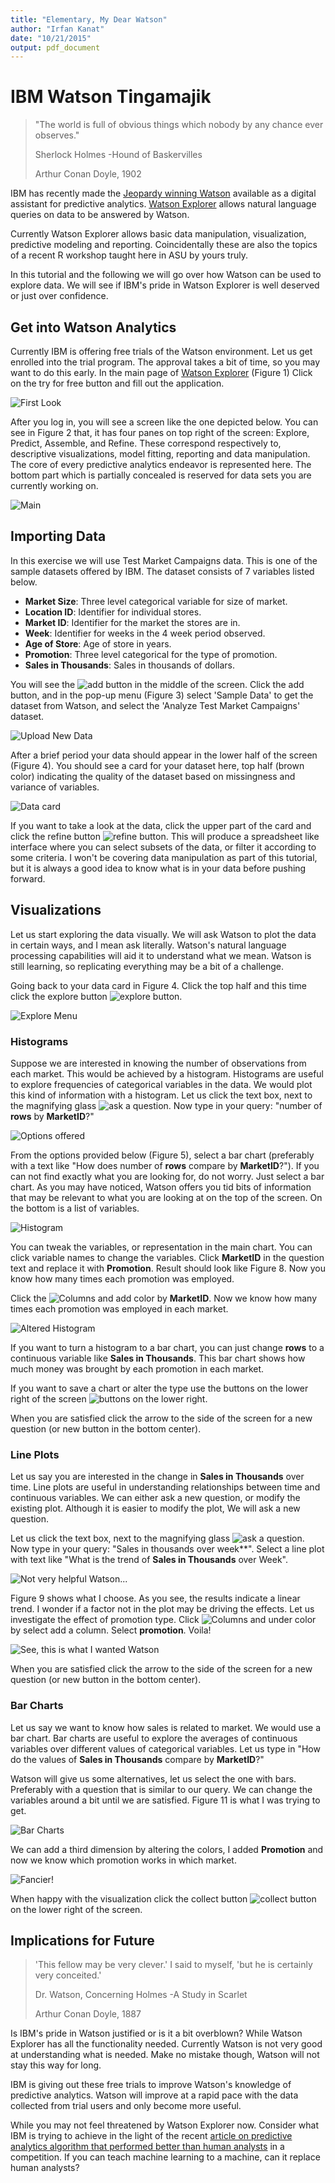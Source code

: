 ```yaml
---
title: "Elementary, My Dear Watson"
author: "Irfan Kanat"
date: "10/21/2015"
output: pdf_document
---
```


# IBM Watson Tingamajik

>"The world is full of obvious things which nobody by any chance ever observes."
>
>Sherlock Holmes -Hound of Baskervilles
>
>Arthur Conan Doyle, 1902


IBM has recently made the [Jeopardy winning Watson](http://arstechnica.com/information-technology/2013/11/ibm-opens-jeopardy-winning-watson-to-developers-with-a-self-service-cloud/) available as a digital assistant for predictive analytics. [Watson Explorer](http://www.ibm.com/smarterplanet/us/en/ibmwatson/explorer.html) allows natural language queries on data to be answered by Watson. 

Currently Watson Explorer allows basic data manipulation, visualization, predictive modeling and reporting. Coincidentally these are also the topics of a recent R workshop taught here in ASU by yours truly. 

In this tutorial and the following we will go over how Watson can be used to explore data. We will see if IBM's pride in Watson Explorer is well deserved or just over confidence.

## Get into Watson Analytics

Currently IBM is offering free trials of the Watson environment. Let us get enrolled into the trial program. The approval takes a bit of time, so you may want to do this early. In the main page of [Watson Explorer](https://watson.analytics.ibmcloud.com) (Figure 1) Click on the try for free button and fill out the application.

![First Look](figures/tryit.png)

After you log in, you will see a screen like the one depicted below. You can see in Figure 2 that, it has four panes on top right of the screen: Explore, Predict, Assemble, and Refine. These correspond respectively to, descriptive visualizations, model fitting, reporting and data manipulation. The core of every predictive analytics endeavor is represented here. The bottom part which is partially concealed is reserved for data sets you are currently working on.

![Main](figures/main.png)

## Importing Data

In this exercise we will use Test Market Campaigns data. This is one of the sample datasets offered by IBM. The dataset consists of 7 variables listed below.

* **Market Size**: Three level categorical variable for size of market.
* **Location ID**: Identifier for individual stores.
* **Market ID**: Identifier for the market the stores are in.
* **Week**: Identifier for weeks in the 4 week period observed.
* **Age of Store**: Age of store in years.
* **Promotion**: Three level categorical for the type of promotion.
* **Sales in Thousands**: Sales in thousands of dollars.

You will see the ![add button](figures/add1.png) in the middle of the screen. Click the add button, and in the pop-up menu (Figure 3) select 'Sample Data' to get the dataset from Watson, and select the 'Analyze Test Market Campaigns' dataset.

![Upload New Data](figures/upload.png)

After a brief period your data should appear in the lower half of the screen (Figure 4). You should see a card for your dataset here, top half (brown color) indicating the quality of the dataset based on missingness and variance of variables. 

![Data card](figures/data.png)

If you want to take a look at the data, click the upper part of the card and click the refine button ![refine button](figures/refine1.png). This will produce a spreadsheet like interface where you can select subsets of the data, or filter it according to some criteria. I won't be covering data manipulation as part of this tutorial, but it is always a good idea to know what is in your data before pushing forward.

## Visualizations

Let us start exploring the data visually. We will ask Watson to plot the data in certain ways, and I mean ask literally. Watson's natural language processing capabilities will aid it to understand what we mean. Watson is still learning, so replicating everything may be a bit of a challenge.

Going back to your data card in Figure 4. Click the top half and this time click the explore button ![explore button](figures/explore1.png).

![Explore Menu](figures/exploreMain.png)

### Histograms

Suppose we are interested in knowing the number of observations from each market. This would be achieved by a histogram. Histograms are useful to explore frequencies of categorical variables in the data. We would plot this kind of information with a histogram. Let us click the text box, next to the magnifying glass ![ask a question](figures/askaquestion1.png). Now type in your query: "number of **rows** by **MarketID**?"

![Options offered](figures/hist0.png)

From the options provided below (Figure 5), select a bar chart (preferably with a text like "How does number of **rows** compare by **MarketID**?"). If you can not find exactly what you are looking for, do not worry. Just select a bar chart. As you may have noticed, Watson offers you tid bits of information that may be relevant to what you are looking at on the top of the screen. On the bottom is a list of variables.

![Histogram](figures/hist1.png)

You can tweak the variables, or representation in the main chart. You can click variable names to change the variables. Click **MarketID** in the question text and replace it with **Promotion**. Result should look like Figure 8. Now you know how many times each promotion was employed.

Click the ![Columns](figures/columns1.png) and add color by **MarketID**. Now we know how many times each promotion was employed in each market.

![Altered Histogram](figures/hist2.png)

If you want to turn a histogram to a bar chart, you can just change **rows** to a continuous variable like **Sales in Thousands**. This bar chart shows how much money was brought by each promotion in each market.

If you want to save a chart or alter the type use the buttons on the lower right of the screen ![buttons on the lower right](figures/collect1.png). 

When you are satisfied click the arrow to the side of the screen for a new question (or new button in the bottom center). 

### Line Plots

Let us say you are interested in the change in **Sales in Thousands** over time. Line plots are useful in understanding relationships between time and continuous variables. We can either ask a new question, or modify the existing plot. Although it is easier to modify the plot, We will ask a new question.

Let us click the text box, next to the magnifying glass ![ask a question](figures/askaquestion1.png). Now type in your query: "Sales in thousands over week**". Select a line plot with text like "What is the trend of **Sales in Thousands** over Week".

![Not very helpful Watson...](figures/scat0.png)

Figure 9 shows what I choose. As you see, the results indicate a linear trend. I wonder if a factor not in the plot may be driving the effects. Let us investigate the effect of promotion type. Click ![Columns](figures/columns1.png) and under color by select add a column. Select **promotion**. Voila!

![See, this is what I wanted Watson](figures/scat1.png)

When you are satisfied click the arrow to the side of the screen for a new question (or new button in the bottom center). 

### Bar Charts

Let us say we want to know how sales is related to market. We would use a bar chart. Bar charts are useful to explore the averages of continuous variables over different values of categorical variables.  Let us type in "How do the values of **Sales in Thousands** compare by **MarketID**?" 

Watson will give us some alternatives, let us select the one with bars. Preferably with a question that is similar to our query. We can change the variables around a bit until we are satisfied. Figure 11 is what I was trying to get.

![Bar Charts](figures/bar0.png)

We can add a third dimension by altering the colors, I added **Promotion** and now we know which promotion works in which market.

![Fancier!](figures/bar1.png)

When happy with the visualization click the collect button ![collect button](figures/collect1.png) on the lower right of the screen.

## Implications for Future

>'This fellow may be very clever.' I said to myself, 'but he is certainly very conceited.'
>
>Dr. Watson, Concerning Holmes -A Study in Scarlet
>
> Arthur Conan Doyle, 1887


Is IBM's pride in Watson justified or is it a bit overblown? While Watson Explorer has all the functionality needed. Currently Watson is not very good at understanding what is needed. Make no mistake though, Watson will not stay this way for long. 

IBM is giving out these free trials to improve Watson's knowledge of predictive analytics. Watson will improve at a rapid pace with the data collected from trial users and only become more useful. 

While you may not feel threatened by Watson Explorer now. Consider what IBM is trying to achieve in the light of the recent [article on predictive analytics algorithm that performed better than human analysts](http://www.fastcodesign.com/3052528/evidence/this-algorithm-is-better-at-predicting-human-behavior-than-humans-are?utm_source) in a competition. If you can teach machine learning to a machine, can it replace human analysts?